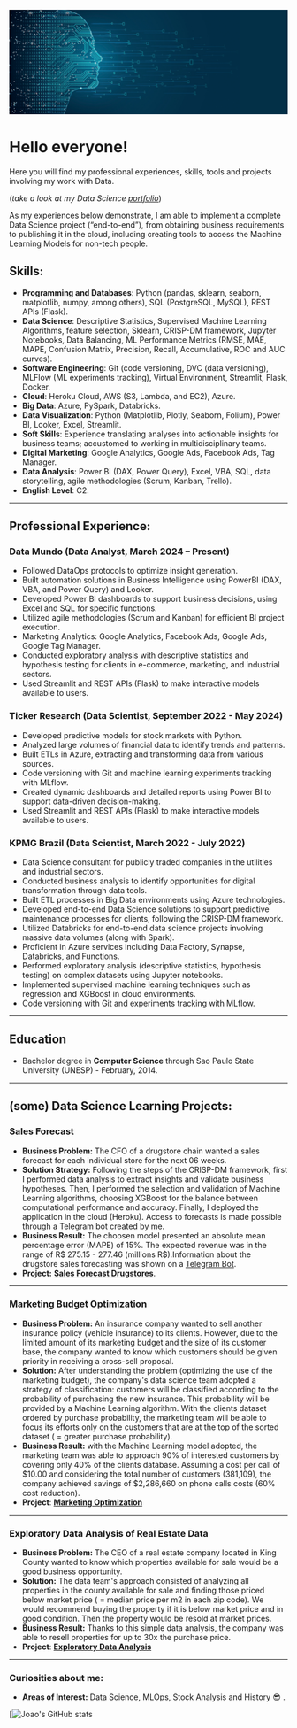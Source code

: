 <p align="center">
  <img src="datasciencebannernew.jpg" >
</p>

# Hello everyone!

Here you will find my professional experiences, skills, tools and projects involving my work with Data.

(*take a look at my Data Science [portfolio](https://joaomj.github.io/portfolio_projetos/)*)

As my experiences below demonstrate, I am able to implement a complete Data Science project (“end-to-end”), from obtaining business requirements to publishing it in the cloud, including creating tools to access the Machine Learning Models for non-tech people.

## Skills:
* **Programming and Databases**: Python (pandas, sklearn, seaborn, matplotlib, numpy, among others), SQL (PostgreSQL, MySQL), REST APIs (Flask).
* **Data Science**: Descriptive Statistics, Supervised Machine Learning Algorithms, feature selection, Sklearn, CRISP-DM framework, Jupyter Notebooks, Data Balancing, ML Performance Metrics (RMSE, MAE, MAPE, Confusion Matrix, Precision, Recall, Accumulative, ROC and AUC curves).
* **Software Engineering**: Git (code versioning, DVC (data versioning), MLFlow (ML experiments tracking), Virtual Environment, Streamlit, Flask, Docker.
* **Cloud**: Heroku Cloud, AWS (S3, Lambda, and EC2), Azure.
* **Big Data**: Azure, PySpark, Databricks.
* **Data Visualization**: Python (Matplotlib, Plotly, Seaborn, Folium), Power BI, Looker, Excel, Streamlit.
* **Soft Skills**: Experience translating analyses into actionable insights for business teams; accustomed to working in multidisciplinary teams.
* **Digital Marketing**: Google Analytics, Google Ads, Facebook Ads, Tag Manager.
* **Data Analysis**: Power BI (DAX, Power Query), Excel, VBA, SQL, data storytelling, agile methodologies (Scrum, Kanban, Trello).
* **English Level**: C2.

---
## Professional Experience:
### Data Mundo (Data Analyst, March 2024 – Present)
* Followed DataOps protocols to optimize insight generation.
* Built automation solutions in Business Intelligence using PowerBI (DAX, VBA, and Power Query) and Looker.
* Developed Power BI dashboards to support business decisions, using Excel and SQL for specific functions.
* Utilized agile methodologies (Scrum and Kanban) for efficient BI project execution.
* Marketing Analytics: Google Analytics, Facebook Ads, Google Ads, Google Tag Manager.
* Conducted exploratory analysis with descriptive statistics and hypothesis testing for clients in e-commerce, marketing, and industrial sectors.
* Used Streamlit and REST APIs (Flask) to make interactive models available to users.

### Ticker Research (Data Scientist, September 2022 - May 2024)
* Developed predictive models for stock markets with Python.
* Analyzed large volumes of financial data to identify trends and patterns.
* Built ETLs in Azure, extracting and transforming data from various sources.
* Code versioning with Git and machine learning experiments tracking with MLflow.
* Created dynamic dashboards and detailed reports using Power BI to support data-driven decision-making.
* Used Streamlit and REST APIs (Flask) to make interactive models available to users.

### KPMG Brazil (Data Scientist, March 2022 - July 2022)
* Data Science consultant for publicly traded companies in the utilities and industrial sectors.
* Conducted business analysis to identify opportunities for digital transformation through data tools.
* Built ETL processes in Big Data environments using Azure technologies.
* Developed end-to-end Data Science solutions to support predictive maintenance processes for clients, following the CRISP-DM framework.
* Utilized Databricks for end-to-end data science projects involving massive data volumes (along with Spark).
* Proficient in Azure services including Data Factory, Synapse, Databricks, and Functions.
* Performed exploratory analysis (descriptive statistics, hypothesis testing) on complex datasets using Jupyter notebooks.
* Implemented supervised machine learning techniques such as regression and XGBoost in cloud environments.
* Code versioning with Git and experiments tracking with MLflow.

---
## Education
* Bachelor degree in **Computer Science** through Sao Paulo State University (UNESP) - February, 2014.

---
## (some) Data Science Learning Projects:

### Sales Forecast
* **Business Problem:** The CFO of a drugstore chain wanted a sales forecast for each individual store for the next 06 weeks.
* **Solution Strategy:** Following the steps of the CRISP-DM framework, first I performed data analysis to extract insights and validate business hypotheses. Then, I performed the selection and validation of Machine Learning algorithms, choosing XGBoost for the balance between computational performance and accuracy. Finally, I deployed the application in the cloud (Heroku). Access to forecasts is made possible through a Telegram bot created by me.
* **Business Result:** The choosen model presented an absolute mean percentage error (MAPE) of 15%. The expected revenue was in the range of R$ 275.15 - 277.46 (millions R$).Information about the drugstore sales forecasting was shown on a [Telegram Bot](https://t.me/rossmansales_bot).
* **Project:** [**Sales Forecast Drugstores**](https://github.com/joaomj/rossman_main).

---
### Marketing Budget Optimization

* **Business Problem:** An insurance company wanted to sell another insurance policy (vehicle insurance) to its clients. However, due to the limited amount of its marketing budget and the size of its customer base, the company wanted to know which customers should be given priority in receiving a cross-sell proposal.
* **Solution:** After understanding the problem (optimizing the use of the marketing budget), the company's data science team adopted a strategy of classification: customers will be classified according to the probability of purchasing the new insurance. This probability will be provided by a Machine Learning algorithm. With the clients dataset ordered by purchase probability, the marketing team will be able to focus its efforts only on the customers that are at the top of the sorted dataset ( = greater purchase probability).
* **Business Result:** with the Machine Learning model adopted, the marketing team was able to approach 90% of interested customers by covering only 40% of the clients database. Assuming a cost per call of $10.00 and considering the total number of customers (381,109), the company achieved savings of $2,286,660 on phone calls costs (60% cost reduction).
* **Project**: [**Marketing Optimization**](https://github.com/joaomj/health_insurance_cross_sell)

---
### Exploratory Data Analysis of Real Estate Data

* **Business Problem:** The CEO of a real estate company located in King County wanted to know which properties available for sale would be a good business opportunity.
* **Solution:** The data team's approach consisted of analyzing all properties in the county available for sale and finding those priced below market price ( = median price per m2 in each zip code). We would recommend buying the property if it is below market price and in good condition. Then the property would be resold at market prices.
* **Business Result:** Thanks to this simple data analysis, the company was able to resell properties for up to 30x the purchase price.
* **Project**: [**Exploratory Data Analysis**](https://github.com/joaomj/House-Rocket-Analytics)

---
### Curiosities about me:

* **Areas of Interest:** Data Science, MLOps, Stock Analysis and History :sunglasses: .

[![Joao's GitHub stats](https://github-readme-stats.vercel.app/api?username=joaomj&show_icons=true&theme=radical)
